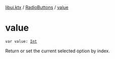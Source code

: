 [libui.ktx](../index.md) / [RadioButtons](index.md) / [value](./value.md)

# value

`var value: `[`Int`](https://kotlinlang.org/api/latest/jvm/stdlib/kotlin/-int/index.html)

Return or set the current selected option by index.


